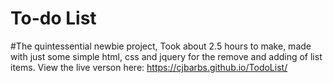 # To-do List

#The quintessential newbie project, Took about 2.5 hours to make, made with just some simple html, css and jquery for the remove and adding of list items.
View the live verson here: https://cjbarbs.github.io/TodoList/
